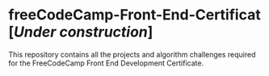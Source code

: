 # freeCodeCamp-Front-End-Certificat [*Under construction*]

This repository contains all the projects and algorithm challenges required for the FreeCodeCamp Front End Development Certificate.
